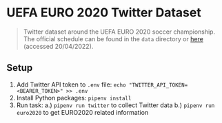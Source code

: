 # UEFA EURO 2020 Twitter Dataset

> Twitter dataset around the UEFA EURO 2020 soccer championship.
> The official schedule can be found in the `data` directory or [here](https://editorial.uefa.com/resources/026a-126a09addc81-6f092f1f9f89-1000/euro2021_match_schedule_-_english_-_310521_20210601103927.pdf) (accessed 20/04/2022).

## Setup

1. Add Twitter API token to `.env` file: `echo "TWITTER_API_TOKEN=<BEARER_TOKEN>" >> .env`
2. Install Python packages: `pipenv install`
3. Run task: a.) `pipenv run twitter` to collect Twitter data b.) `pipenv run euro2020` to get EURO2020 related information
